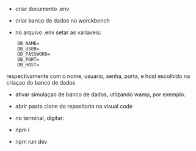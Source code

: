 

- criar documento .env

-  criar banco de dados no worckbench 

- no arquivo .env setar as variaveis: 

``` .env
    DB_NAME=
    DB_USER=
    DB_PASSWORD=
    DB_PORT=
    DB_HOST=
```
respectivamente com o nome, usuario, senha, porta, e host escolhido na criaçao do banco de dados

- ativar simulaçao de banco de dados, utlizando wamp, por exemplo.

- abrir pasta clone do repositorio no visual code

- no terminal, digitar:

- npm i 

- npm run dev
